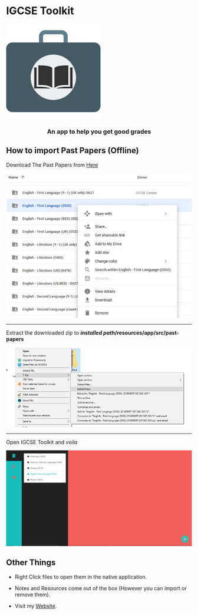 # IGCSE Toolkit



![Logo](readme/logo.png)



### <div style="text-align:center">An app to help you get good  grades</div>






## How to import Past Papers (Offline)

Download The Past Papers from [Here](https://drive.google.com/drive/folders/0BzumkDfi9230dlpvM0hzUWJKbnc)

![IGCSE Center Website](./readme/download.JPG)

---------------------------



Extract the downloaded zip to __*installed path*/resources/app/src/past-papers__

![Extract](readme/extract.JPG)

-------------------------------------



Open IGCSE Toolkit and *voila*

![Final](readme/final.JPG)



## Other Things

- Right Click files to open them in the native application.
- Notes and Resources come out of the box (However you can import or remove them).

- Visit my [Website](https://thecomputerm.github.io/).












